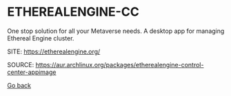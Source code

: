 # ETHEREALENGINE-CC

 One stop solution for all your Metaverse needs. A desktop app for 
 managing Ethereal Engine cluster.

 SITE: https://etherealengine.org/

 SOURCE: https://aur.archlinux.org/packages/etherealengine-control-center-appimage

 [Go back](https://portable-linux-apps.github.io/apps.html)
